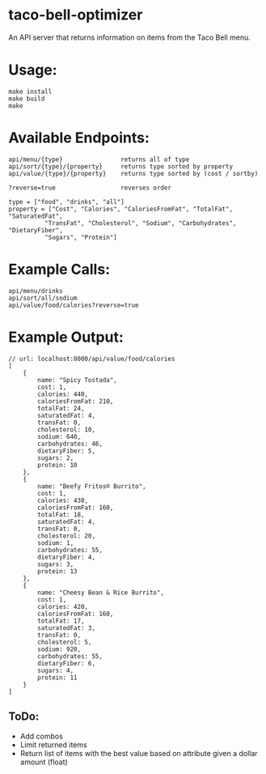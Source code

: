 # taco-bell-optimizer
An API server that returns information on items from the Taco Bell menu.

# Usage:
```
make install
make build
make
```

# Available Endpoints:
```
api/menu/{type}                returns all of type
api/sort/{type}/{property}     returns type sorted by property
api/value/{type}/{property}    returns type sorted by (cost / sortby)
    
?reverse=true                  reverses order
    
type = ["food", "drinks", "all"]
property = ["Cost", "Calories", "CaloriesFromFat", "TotalFat", "SaturatedFat",
          "TransFat", "Cholesterol", "Sodium", "Carbohydrates", "DietaryFiber",
          "Sugars", "Protein"]
```

# Example Calls:
```
api/menu/drinks
api/sort/all/sodium
api/value/food/calories?reverse=true
```

# Example Output:
```
// url: localhost:8000/api/value/food/calories
[
    {
        name: "Spicy Tostada",
        cost: 1,
        calories: 440,
        caloriesFromFat: 210,
        totalFat: 24,
        saturatedFat: 4,
        transFat: 0,
        cholesterol: 10,
        sodium: 640,
        carbohydrates: 46,
        dietaryFiber: 5,
        sugars: 2,
        protein: 10
    },
    {
        name: "Beefy Fritos® Burrito",
        cost: 1,
        calories: 430,
        caloriesFromFat: 160,
        totalFat: 18,
        saturatedFat: 4,
        transFat: 0,
        cholesterol: 20,
        sodium: 1,
        carbohydrates: 55,
        dietaryFiber: 4,
        sugars: 3,
        protein: 13
    },
    {
        name: "Cheesy Bean & Rice Burrito",
        cost: 1,
        calories: 420,
        caloriesFromFat: 160,
        totalFat: 17,
        saturatedFat: 3,
        transFat: 0,
        cholesterol: 5,
        sodium: 920,
        carbohydrates: 55,
        dietaryFiber: 6,
        sugars: 4,
        protein: 11
    }
]
```

## ToDo:
* Add combos
* Limit returned items
* Return list of items with the best value based on attribute given a dollar amount (float)
